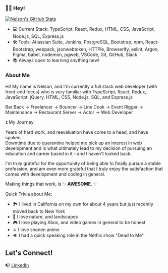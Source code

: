 ### 👋🏽 Hey! 

[![Nelson's GitHub Stats](https://github-readme-stats.vercel.app/api?username=neldaza)](https://github.com/neldaza/github-readme-stats)

- 💻 Current Stack:  TypeScript, React, Redux, HTML, CSS, JavaScript, Node.js, SQL, Express.js
- 🛠 Tools:  Atlassian Suite, Jenkins, PostgreSQL, Bootstrap, npm, React-Bootstrap, webpack, jsonwebtoken, HTTPie, Browserify, eslint, Argon, Figma, babel, nodemon, pgweb, VSCode, Git, GitHub, Slack 
- 📚 Always open to learning anything new!

### About Me

Hi!  My name is Nelson, and I'm currently a full stack web developer (with front-end focus) who is very familiar with TypeScript, React, Redux, JavaScript. jQuery, HTML, CSS, Node.js, SQL, and Express.js

Bar Back → Freelancer → Bouncer → Line Cook → Event Rigger → Maintenance → Restaurant Server → Actor → Web Developer

⏫ My Journey

Years of hard work, and reevaluation have come to a head, and have spoken.  
Downtime due to quarantine helped me pick up an interest in web development and is what ultimately lead to my decision of pursuing an education and career based in it - and I haven't looked back.  

I'm truly grateful for the opportunity of being able to finally pursue a stable profession, and am even more grateful that I truly enjoy the satisfaction that comes with development and coding in general.  

Making things that work, is ✨ **AWESOME**. ✨


Quick Trivia about Me:

- 🏞 I lived in California on my own for about 4 years but just recently moved back to New York
- 🌲 I love nature, and landscapes
- 🎮 I love playing Xbox, and video games in general to be honest
- ⚔️  I love shonen anime
- 🔉 I had a quick speaking role in the Netflix show "Dead to Me"

## Let's Connect!

📭 [LinkedIn](https://www.linkedin.com/in/nelsondaviddaza/)
